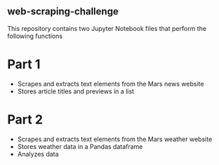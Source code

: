 ## web-scraping-challenge

This repository contains two Jupyter Notebook files that perform the following functions

# Part 1

- Scrapes and extracts text elements from the Mars news website
- Stores article titles and previews in a list

# Part 2

- Scrapes and extracts text elements from the Mars weather website
- Stores weather data in a Pandas dataframe
- Analyzes data

